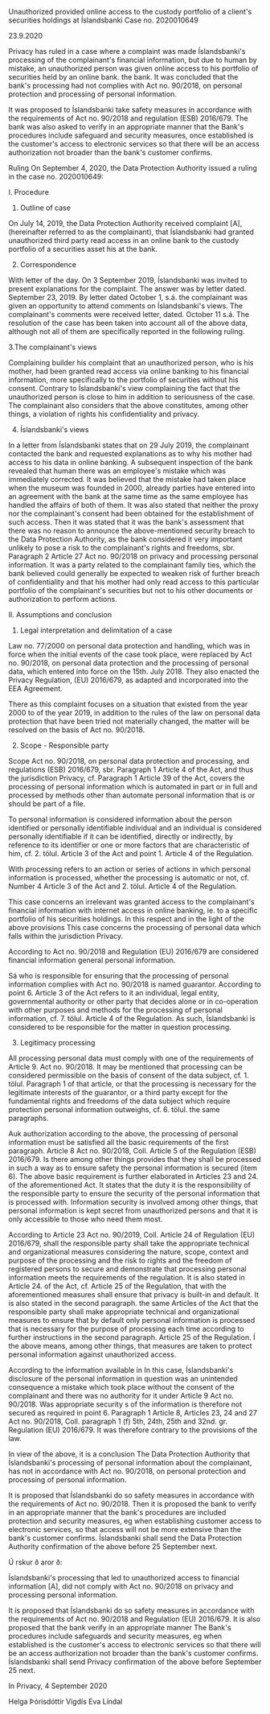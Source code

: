Unauthorized provided online access to the custody portfolio of a client's securities holdings at Íslandsbanki
Case no. 2020010649

23.9.2020

Privacy has ruled in a case where a complaint was made Íslandsbanki's processing of the complainant's financial information, but due to human by mistake, an unauthorized person was given online access to his portfolio of securities held by an online bank. the bank. It was concluded that the bank's processing had not complies with Act no. 90/2018, on personal protection and processing of personal information.

It was proposed to Íslandsbanki take safety measures in accordance with the requirements of Act no. 90/2018 and regulation (ESB) 2016/679. The bank was also asked to verify in an appropriate manner that the Bank's procedures include safeguard and security measures, once established is the customer's access to electronic services so that there will be an access authorization not broader than the bank's customer confirms.

Ruling
On September 4, 2020, the Data Protection Authority issued a ruling in the case no. 2020010649:

I. Procedure

1. Outline of case

On July 14, 2019, the Data Protection Authority received complaint \[A\], (hereinafter referred to as the complainant), that Íslandsbanki had granted unauthorized third party read access in an online bank to the custody portfolio of a securities asset his at the bank.

2. Correspondence

With letter of the day. On 3 September 2019, Íslandsbanki was invited to present explanations for the complaint. The answer was by letter dated. September 23, 2019. By letter dated October 1, s.á. the complainant was given an opportunity to attend comments on Íslandsbanki's views. The complainant's comments were received letter, dated. October 11 s.á. The resolution of the case has been taken into account all of the above data, although not all of them are specifically reported in the following ruling.

3.The complainant's views

Complaining builder his complaint that an unauthorized person, who is his mother, had been granted read access via online banking to his financial information, more specifically to the portfolio of securities without his consent. Contrary to Íslandsbanki's view complaining the fact that the unauthorized person is close to him in addition to seriousness of the case. The complainant also considers that the above constitutes, among other things, a violation of rights his confidentiality and privacy.

4. Íslandsbanki's views

In a letter from Íslandsbanki states that on 29 July 2019, the complainant contacted the bank and requested explanations as to why his mother had access to his data in online banking. A subsequent inspection of the bank revealed that human there was an employee's mistake which was immediately corrected. It was believed that the mistake had taken place when the museum was founded in 2000, already parties have entered into an agreement with the bank at the same time as the same employee has handled the affairs of both of them. It was also stated that neither the proxy nor the complainant's consent had been obtained for the establishment of such access. Then it was stated that it was the bank's assessment that there was no reason to announce the above-mentioned security breach to the Data Protection Authority, as the bank considered it very important unlikely to pose a risk to the complainant's rights and freedoms, sbr. Paragraph 2 Article 27 Act no. 90/2018 on privacy and processing personal information. It was a party related to the complainant family ties, which the bank believed could generally be expected to weaken risk of further breach of confidentiality and that his mother had only read access to this particular portfolio of the complainant's securities but not to his other documents or authorization to perform actions.

II. Assumptions and conclusion

1. Legal interpretation and delimitation of a case

Law no. 77/2000 on personal data protection and handling, which was in force when the initial events of the case took place, were replaced by Act no. 90/2018, on personal data protection and the processing of personal data, which entered into force on the 15th. July 2018. They also enacted the Privacy Regulation, (EU) 2016/679, as adapted and incorporated into the EEA Agreement.

There as this complaint focuses on a situation that existed from the year 2000 to of the year 2019, in addition to the rules of the law on personal data protection that have been tried not materially changed, the matter will be resolved on the basis of Act no. 90/2018.

2. Scope - Responsible party

Scope Act no. 90/2018, on personal data protection and processing, and regulations (ESB) 2016/679, sbr. Paragraph 1 Article 4 of the Act, and thus the jurisdiction Privacy, cf. Paragraph 1 Article 39 of the Act, covers the processing of personal information which is automated in part or in full and processed by methods other than automate personal information that is or should be part of a file.

To personal information is considered information about the person identified or personally identifiable individual and an individual is considered personally identifiable if it can be identified, directly or indirectly, by reference to its identifier or one or more factors that are characteristic of him, cf. 2. tölul. Article 3 of the Act and point 1. Article 4 of the Regulation.

With processing refers to an action or series of actions in which personal information is processed, whether the processing is automatic or not, cf. Number 4 Article 3 of the Act and 2. tölul. Article 4 of the Regulation.

This case concerns an irrelevant was granted access to the complainant's financial information with internet access in online banking, ie. to a specific portfolio of his securities holdings. In this respect and in the light of the above provisions This case concerns the processing of personal data which falls within the jurisdiction Privacy.

According to Act no. 90/2018 and Regulation (EU) 2016/679 are considered financial information general personal information.

Sá who is responsible for ensuring that the processing of personal information complies with Act no. 90/2018 is named guarantor. According to point 6. Article 3 of the Act refers to it an individual, legal entity, governmental authority or other party that decides alone or in co-operation with other purposes and methods for the processing of personal information, cf. 7. tölul. Article 4 of the Regulation. As such, Íslandsbanki is considered to be responsible for the matter in question processing.

3. Legitimacy processing

All processing personal data must comply with one of the requirements of Article 9. Act no. 90/2018. It may be mentioned that processing can be considered permissible on the basis of consent of the data subject, cf. 1. tölul. Paragraph 1 of that article, or that the processing is necessary for the legitimate interests of the guarantor, or a third party except for the fundamental rights and freedoms of the data subject which require protection personal information outweighs, cf. 6. tölul. the same paragraphs.

Auk authorization according to the above, the processing of personal information must be satisfied all the basic requirements of the first paragraph. Article 8 Act no. 90/2018, Coll. Article 5 of the Regulation (ESB) 2016/679. Is there among other things provides that they shall be processed in such a way as to ensure safety the personal information is secured (item 6). The above basic requirement is further elaborated in Articles 23 and 24. of the aforementioned Act. It states that the duty it is the responsibility of the responsible party to ensure the security of the personal information that is processed with. Information security is involved among other things, that personal information is kept secret from unauthorized persons and that it is only accessible to those who need them most.

According to Article 23 Act no. 90/2019, Coll. Article 24 of Regulation (EU) 2016/679, shall the responsible party shall take the appropriate technical and organizational measures considering the nature, scope, context and purpose of the processing and the risk to rights and the freedom of registered persons to secure and demonstrate that processing personal information meets the requirements of the regulation. It is also stated in Article 24. of the Act, cf. Article 25 of the Regulation, that with the aforementioned measures shall ensure that privacy is built-in and default. It is also stated in the second paragraph. the same Articles of the Act that the responsible party shall make appropriate technical and organizational measures to ensure that by default only personal information is processed that is necessary for the purpose of processing each time according to further instructions in the second paragraph. Article 25 of the Regulation. Í the above means, among other things, that measures are taken to protect personal information against unauthorized access.

According to the information available in In this case, Íslandsbanki's disclosure of the personal information in question was an unintended consequence a mistake which took place without the consent of the complainant and there was no authority for it under Article 9 Act no. 90/2018. Was appropriate security s of the information is therefore not secured as required in point 6. Paragraph 1 Article 8, Articles 23, 24 and 27 Act no. 90/2018, Coll. paragraph 1 (f) 5th, 24th, 25th and 32nd. gr. Regulation (EU) 2016/679. It was therefore contrary to the provisions of the law.

In view of the above, it is a conclusion The Data Protection Authority that Íslandsbanki's processing of personal information about the complainant, has not in accordance with Act no. 90/2018, on personal protection and processing of personal information.

It is proposed that Íslandsbanki do so safety measures in accordance with the requirements of Act no. 90/2018. Then it is proposed the bank to verify in an appropriate manner that the bank's procedures are included protection and security measures, eg when establishing customer access to electronic services, so that access will not be more extensive than the bank's customer confirms. Íslandsbanki shall send the Data Protection Authority confirmation of the above before 25 September next.

Ú rskur ð aror ð:

Íslandsbanki's processing that led to unauthorized access to financial information \[A\], did not comply with Act no. 90/2018 on privacy and processing personal information.

It is proposed that Íslandsbanki do so safety measures in accordance with the requirements of Act no. 90/2018 and Regulation (EU) 2016/679. It is also proposed that the bank verify in an appropriate manner The Bank's procedures include safeguards and security measures, eg when established is the customer's access to electronic services so that there will be an access authorization not broader than the bank's customer confirms. Íslandsbanki shall send Privacy confirmation of the above before September 25 next.

In Privacy, 4 September 2020

Helga Þórisdóttir Vigdís Eva Líndal
